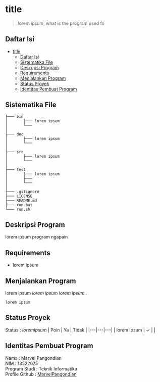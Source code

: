 # title
> lorem ipsum, what is the program used fo

## Daftar Isi
- [title](#title)
  - [Daftar Isi](#daftar-isi)
  - [Sistematika File](#sistematika-file)
  - [Deskripsi Program](#deskripsi-program)
  - [Requirements](#requirements)
  - [Menjalankan Program](#menjalankan-program)
  - [Status Proyek](#status-proyek)
  - [Identitas Pembuat Program](#identitas-pembuat-program)

<!-- * [License](#license) -->
## Sistematika File
```
├─── bin
│       ├─── lorem ipsum
│       └─── 
│
├─── doc
│       ├─── lorem ipsum
│       └─── 
│
├─── src
│       ├─── lorem ipsum
│       └─── 
│
├─── test
│       ├─── lorem ipsum
│       ├─── 
│       └─── 
│
├─── .gitignore
├─── LICENSE
├─── README.md
├─── run.bat
└─── run.sh
```

## Deskripsi Program
 lorem ipsum program ngapain

## Requirements
* lorem ipsum

## Menjalankan Program
lorem ipsum *lorem ipsum* *lorem ipsum* .
```
lorem ipsum
```

## Status Proyek
Status : *loremIpsum*
| Poin  | Ya | Tidak |
|---|---|---|
| lorem Ipsum | ✓ |   |


## Identitas Pembuat Program
Nama : Marvel Pangondian </br>
NIM : 13522075 </br>
Program Studi : Teknik Informatika </br>
Profile Github : [MarvelPangondian](https://github.com/MarvelPangondian)
<!-- Optional -->
<!-- ## License -->
<!-- This project is open source and available under the [... License](). -->

<!-- You don't have to include all sections - just the one's relevant to your project -->
